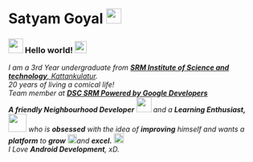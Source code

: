 # Satyam Goyal&nbsp;<img src="https://github.com/KenMan79sf/KenMan79sf/blob/master/Assets/Mario_Hello_Big.gif" width="30px">


<!-- 
    &nbsp; [![HitCount](http://hits.dwyl.com/KenMan79sf/KenMan79sf.svg)](http://hits.dwyl.com/KenMan79sf/KenMan79sf) 
-->

### <img src="https://github.com/KenMan79sf/KenMan79sf/blob/master/Assets/Hi.gif" width="29px"> Hello world!&nbsp;<img src="https://github.com/KenMan79sf/KenMan79sf/blob/master/Assets/Earth.gif" width="24px">


<p>
  <em>
    I am a 3rd Year undergraduate from <a href="https://www.srmist.edu.in/"> <b>SRM Institute of Science and technology</b>, Kattankulatur</a>. <br>
    20 years of living a comical life! <br>
    Team member at <a href="https://dscsrm.com/"> <b>DSC SRM Powered by Google Developers</b></a><br>
    <b>A friendly Neighbourhood Developer</b> <img src="https://github.com/KenMan79sf/KenMan79sf/blob/master/Assets/Developer.gif" width="30px"> and a <b>Learning    Enthusiast,</b>&nbsp;<img src="https://github.com/KenMan79sf/KenMan79sf/blob/master/Assets/Designer.gif" width="36px">  who is <b>obsessed</b>
    with the idea of <b>improving</b> himself and wants a <b>platform</b> to 
    <b>grow</b> <img src="https://github.com/KenMan79sf/KenMan79sf/blob/master/Assets/Rocket.gif" width="18px">and 
    <b>excel.</b> <img src="https://github.com/KenMan79sf/KenMan79sf/blob/master/Assets/Medal.gif" width="20px"> <br>
    I Love <b>Android Development</b>, xD. <br>
  </em>  
</p>

<br>
